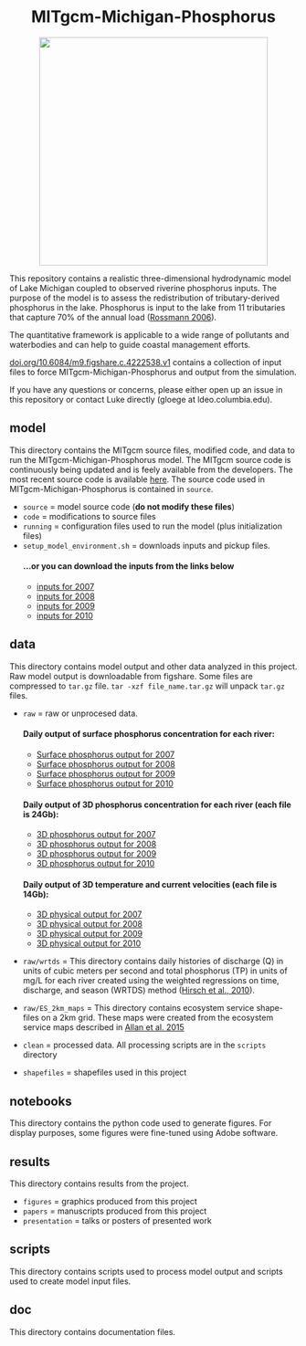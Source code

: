 <h1 align="center"> MITgcm-Michigan-Phosphorus </h1>

<p align="center">
   <img height="400" src="https://github.com/lgloege/MITgcm-Michigan-Phosphorus/blob/master/results/figures_jpg/Figure_1.jpg">
</p>

This repository contains a realistic three-dimensional hydrodynamic model of Lake Michigan
coupled to observed riverine phosphorus inputs. The purpose of the model is
to assess the redistribution of tributary-derived phosphorus in the lake.
Phosphorus is input to the lake from 11 tributaries that capture 70% of the annual load ([Rossmann 2006](https://www.epa.gov/sites/production/files/2015-08/documents/lmmbp-pcb-report.pdf)).

The quantitative framework is applicable to a wide range of pollutants and waterbodies and can help to guide coastal management efforts.

[doi.org/10.6084/m9.figshare.c.4222538.v1](https://doi.org/10.6084/m9.figshare.c.4222538.v1) contains a collection of input files to force MITgcm-Michigan-Phosphorus and output from the simulation.

If you have any questions or concerns, please either open up an issue in this repository or contact Luke directly (gloege at ldeo.columbia.edu).

## model
This directory contains the MITgcm source files, modified code,
and data to run the MITgcm-Michigan-Phosphorus model.
The MITgcm source code is continuously being updated and is feely available from the developers. The most recent source code is available [here](https://github.com/MITgcm/MITgcm). The source code used in MITgcm-Michigan-Phosphorus is contained in `source`.

- `source` = model source code (**do not modify these files**)
- `code` = modifications to source files
- `running` = configuration files used to run the model (plus initialization files)
- `setup_model_environment.sh` = downloads inputs and pickup files.
    #### ...or you can download the inputs from the links below
    * [inputs for 2007](https://figshare.com/articles/inputs_2007_zip/7064522)
    * [inputs for 2008](https://figshare.com/articles/inputs_2008_zip/7064768)
    * [inputs for 2009](https://figshare.com/articles/inputs_2009_zip/7064759)
    * [inputs for 2010](https://figshare.com/articles/inputs_2010_zip/7064765)

## data
This directory contains model output and other data analyzed in this project. Raw model output is downloadable from figshare.
Some files are compressed to `tar.gz` file. `tar -xzf file_name.tar.gz` will unpack `tar.gz` files.
- `raw` = raw or unprocesed data.
    #### Daily output of surface phosphorus concentration for each river:
    * [Surface phosphorus output for 2007](https://figshare.com/articles/ptr_tave_0000315360_surf_nc/7040042)
    * [Surface phosphorus output for 2008](https://figshare.com/articles/ptr_tave_0000473040_surf_nc/7040048)
    * [Surface phosphorus output for 2009](https://figshare.com/articles/ptr_tave_0000631152_surf_nc/7040051)
    * [Surface phosphorus output for 2010](https://figshare.com/articles/ptr_tave_0000788832_surf_nc/7043378)

    #### Daily output of 3D phosphorus concentration for each river (each file is 24Gb):
    * [3D phosphorus output for 2007](https://figshare.com/articles/ptr_tave_0000315360_glob_nc_tar_gz/7066520)
    * [3D phosphorus output for 2008](https://figshare.com/articles/ptr_tave_0000473040_glob_nc_tar_gz/7066538)
    * [3D phosphorus output for 2009](https://figshare.com/articles/ptr_tave_0000631152_glob_nc_tar_gz/7066553)
    * [3D phosphorus output for 2010](https://figshare.com/articles/ptr_tave_0000788832_glob_nc_tar_gz/7066571)

    #### Daily output of 3D temperature and current velocities (each file is 14Gb):
    * [3D physical output for 2007](https://figshare.com/articles/tave_0000315360_glob_nc_tar_gz/7066583)
    * [3D physical output for 2008](https://figshare.com/articles/tave_0000473040_glob_nc_tar_gz/7066586)
    * [3D physical output for 2009](https://figshare.com/articles/tave_0000631152_glob_nc_tar_gz/7066589)
    * [3D physical output for 2010](https://figshare.com/articles/tave_0000788832_glob_nc_tar_gz/7066592)

- `raw/wrtds` = This directory contains daily histories of discharge (Q) in units of cubic meters per second and total phosphorus (TP) in units of mg/L for each river created using the weighted regressions on time, discharge, and season (WRTDS) method ([Hirsch et al., 2010](http://onlinelibrary.wiley.com/doi/10.1111/j.1752-1688.2010.00482.x/abstract)).

- `raw/ES_2km_maps` = This directory contains ecosystem service shape-files on a 2km grid. These maps were created from the ecosystem service maps described in [Allan et al. 2015](https://esajournals.onlinelibrary.wiley.com/doi/full/10.1890/140328)

- `clean` = processed data. All processing scripts are in the `scripts` directory
- `shapefiles` = shapefiles used in this project

##  notebooks
This directory contains the python code used to generate figures.
For display purposes, some figures were fine-tuned using Adobe software.

##  results
This directory contains results from the project.

- `figures` = graphics produced from this project
- `papers` = manuscripts produced from this project
- `presentation` = talks or posters of presented work

## scripts
This directory contains scripts used to process model output
and scripts used to create model input files.

## doc
This directory contains documentation files.
